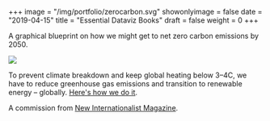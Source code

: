 +++
image = "/img/portfolio/zerocarbon.svg"
showonlyimage = false
date = "2019-04-15"
title = "Essential Dataviz Books"
draft = false
weight = 0
+++

A graphical blueprint on how we might get to net zero carbon emissions by 2050.

<!--more-->

![](/img/portfolio/zerocarbon.svg)

To prevent climate breakdown and keep global heating below 3–4C, we have to reduce greenhouse gas emissions and transition to renewable energy – globally. [Here's how we do it](https://informationisbeautiful.net/visualizations/how-to-reduce-the-worlds-carbon-footprint-by-2050/).

A commission from [New Internationalist Magazine](https://newint.org/features/2018/12/17/what-if-we-reduced-carbon-emissions-zero-2025).